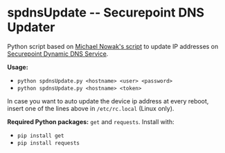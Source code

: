 # spdnsUpdate -- Securepoint DNS Updater
Python script based on [Michael Nowak's script](https://gist.github.com/mmichaa/5587307) to update IP addresses on [Securepoint Dynamic DNS Service](https://spdyn.de).

**Usage:**
- ```python spdnsUpdate.py <hostname> <user> <password>```
- ```python spdnsUpdate.py <hostname> <token>```

In case you want to auto update the device ip address at every reboot, insert one of the lines above in ```/etc/rc.local``` (Linux only).

**Required Python packages:** ```get``` and ```requests```. Install with:
* ```pip install get```
* ```pip install requests```
